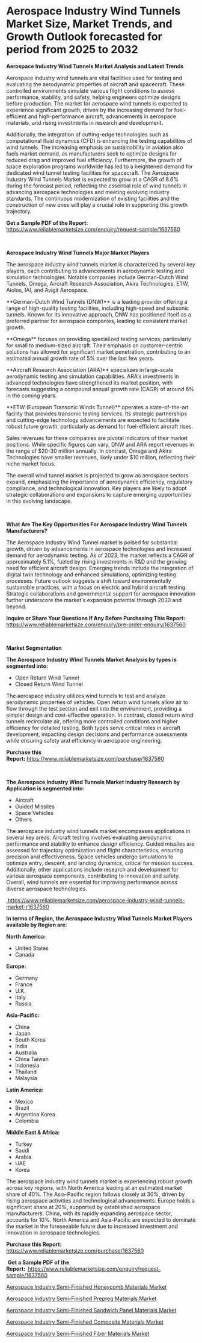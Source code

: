 <p><h1>Aerospace Industry Wind Tunnels Market Size, Market Trends, and Growth Outlook forecasted for period from 2025 to 2032</h1></p><p><strong>Aerospace Industry Wind Tunnels Market Analysis and Latest Trends</strong></p>
<p><p>Aerospace industry wind tunnels are vital facilities used for testing and evaluating the aerodynamic properties of aircraft and spacecraft. These controlled environments simulate various flight conditions to assess performance, stability, and safety, helping engineers optimize designs before production. The market for aerospace wind tunnels is expected to experience significant growth, driven by the increasing demand for fuel-efficient and high-performance aircraft, advancements in aerospace materials, and rising investments in research and development. </p><p>Additionally, the integration of cutting-edge technologies such as computational fluid dynamics (CFD) is enhancing the testing capabilities of wind tunnels. The increasing emphasis on sustainability in aviation also fuels market demand, as manufacturers seek to optimize designs for reduced drag and improved fuel efficiency. Furthermore, the growth of space exploration programs worldwide has led to a heightened demand for dedicated wind tunnel testing facilities for spacecraft. The Aerospace Industry Wind Tunnels Market is expected to grow at a CAGR of 8.6% during the forecast period, reflecting the essential role of wind tunnels in advancing aerospace technologies and meeting evolving industry standards. The continuous modernization of existing facilities and the construction of new ones will play a crucial role in supporting this growth trajectory.</p></p>
<p><strong>Get a Sample PDF of the Report:&nbsp;</strong> <a href="https://www.reliablemarketsize.com/enquiry/request-sample/1637560?utm_campaign=1845&utm_medium=2&utm_source=Github&utm_content=ia&utm_term=23032025&utm_id=aerospace-industry-wind-tunnels">https://www.reliablemarketsize.com/enquiry/request-sample/1637560</a></p>
<p>&nbsp;</p>
<p><strong>Aerospace Industry Wind Tunnels Major Market Players</strong></p>
<p><p>The aerospace industry wind tunnels market is characterized by several key players, each contributing to advancements in aerodynamic testing and simulation technologies. Notable companies include German-Dutch Wind Tunnels, Omega, Aircraft Research Association, Akira Technologies, ETW, Aiolos, IAI, and Avigit Aerospace.</p><p>**German-Dutch Wind Tunnels (DNW)** is a leading provider offering a range of high-quality testing facilities, including high-speed and subsonic tunnels. Known for its innovative approach, DNW has positioned itself as a preferred partner for aerospace companies, leading to consistent market growth.</p><p>**Omega** focuses on providing specialized testing services, particularly for small to medium-sized aircraft. Their emphasis on customer-centric solutions has allowed for significant market penetration, contributing to an estimated annual growth rate of 5% over the last few years.</p><p>**Aircraft Research Association (ARA)** specializes in large-scale aerodynamic testing and simulation capabilities. ARA's investments in advanced technologies have strengthened its market position, with forecasts suggesting a compound annual growth rate (CAGR) of around 6% in the coming years.</p><p>**ETW (European Transonic Winds Tunnel)** operates a state-of-the-art facility that provides transonic testing services. Its strategic partnerships and cutting-edge technology advancements are expected to facilitate robust future growth, particularly as demand for fuel-efficient aircraft rises.</p><p>Sales revenues for these companies are pivotal indicators of their market positions. While specific figures can vary, DNW and ARA report revenues in the range of $20-30 million annually. In contrast, Omega and Akira Technologies have smaller revenues, likely under $10 million, reflecting their niche market focus.</p><p>The overall wind tunnel market is projected to grow as aerospace sectors expand, emphasizing the importance of aerodynamic efficiency, regulatory compliance, and technological innovation. Key players are likely to adopt strategic collaborations and expansions to capture emerging opportunities in this evolving landscape.</p></p>
<p>&nbsp;</p>
<p><strong>What Are The Key Opportunities For Aerospace Industry Wind Tunnels Manufacturers?</strong></p>
<p><p>The Aerospace Industry Wind Tunnel market is poised for substantial growth, driven by advancements in aerospace technologies and increased demand for aerodynamic testing. As of 2023, the market reflects a CAGR of approximately 5.1%, fueled by rising investments in R&D and the growing need for efficient aircraft design. Emerging trends include the integration of digital twin technology and enhanced simulations, optimizing testing processes. Future outlook suggests a shift toward environmentally sustainable practices, with a focus on electric and hybrid aircraft testing. Strategic collaborations and governmental support for aerospace innovation further underscore the market's expansion potential through 2030 and beyond.</p></p>
<p><strong>Inquire or Share Your Questions If Any Before Purchasing This Report:</strong> <a href="https://www.reliablemarketsize.com/enquiry/pre-order-enquiry/1637560?utm_campaign=1845&utm_medium=2&utm_source=Github&utm_content=ia&utm_term=23032025&utm_id=aerospace-industry-wind-tunnels">https://www.reliablemarketsize.com/enquiry/pre-order-enquiry/1637560</a></p>
<p>&nbsp;</p>
<p><strong>Market Segmentation</strong></p>
<p><strong>The Aerospace Industry Wind Tunnels Market Analysis by types is segmented into:</strong></p>
<p><ul><li>Open Return Wind Tunnel</li><li>Closed Return Wind Tunnel</li></ul></p>
<p><p>The aerospace industry utilizes wind tunnels to test and analyze aerodynamic properties of vehicles. Open return wind tunnels allow air to flow through the test section and exit into the environment, providing a simpler design and cost-effective operation. In contrast, closed return wind tunnels recirculate air, offering more controlled conditions and higher efficiency for detailed testing. Both types serve critical roles in aircraft development, impacting design decisions and performance assessments while ensuring safety and efficiency in aerospace engineering.</p></p>
<p><strong>Purchase this Report:&nbsp;</strong><a href="https://www.reliablemarketsize.com/purchase/1637560?utm_campaign=1845&utm_medium=2&utm_source=Github&utm_content=ia&utm_term=23032025&utm_id=aerospace-industry-wind-tunnels">https://www.reliablemarketsize.com/purchase/1637560</a></p>
<p>&nbsp;</p>
<p><strong>The Aerospace Industry Wind Tunnels Market Industry Research by Application is segmented into:</strong></p>
<p><ul><li>Aircraft</li><li>Guided Missiles</li><li>Space Vehicles</li><li>Others</li></ul></p>
<p><p>The aerospace industry wind tunnels market encompasses applications in several key areas: Aircraft testing involves evaluating aerodynamic performance and stability to enhance design efficiency. Guided missiles are assessed for trajectory optimization and flight characteristics, ensuring precision and effectiveness. Space vehicles undergo simulations to optimize entry, descent, and landing dynamics, critical for mission success. Additionally, other applications include research and development for various aerospace components, contributing to innovation and safety. Overall, wind tunnels are essential for improving performance across diverse aerospace technologies.</p></p>
<p><a href="https://www.reliablemarketsize.com/aerospace-industry-wind-tunnels-market-r1637560?utm_campaign=1845&utm_medium=2&utm_source=Github&utm_content=ia&utm_term=23032025&utm_id=aerospace-industry-wind-tunnels">&nbsp;https://www.reliablemarketsize.com/aerospace-industry-wind-tunnels-market-r1637560</a></p>
<p><strong>In terms of Region, the Aerospace Industry Wind Tunnels Market Players available by Region are:</strong></p>
<p>
    <p> <strong> North America: </strong>
        <ul>
            <li>United States</li>
            <li>Canada</li>
        </ul>
        </p> 
    <p> <strong> Europe: </strong>
        <ul>
            <li>Germany</li>
            <li>France</li>
            <li>U.K.</li>
            <li>Italy</li>
            <li>Russia</li>
        </ul>
        </p> 
    <p> <strong> Asia-Pacific: </strong>
        <ul>
            <li>China</li>
            <li>Japan</li>
            <li>South Korea</li>
            <li>India</li>
            <li>Australia</li>
            <li>China Taiwan</li>
            <li>Indonesia</li>
            <li>Thailand</li>
            <li>Malaysia</li>
        </ul>
        </p> 
    <p> <strong> Latin America: </strong>
        <ul>
            <li>Mexico</li>
            <li>Brazil</li>
            <li>Argentina Korea</li>
            <li>Colombia</li>
        </ul>
        </p> 
    <p> <strong> Middle East & Africa: </strong>
        <ul>
            <li>Turkey</li>
            <li>Saudi</li>
            <li>Arabia</li>
            <li>UAE</li>
            <li>Korea</li>
        </ul>
    </p>
    </p>
<p><p>The aerospace industry wind tunnels market is experiencing robust growth across key regions, with North America leading at an estimated market share of 40%. The Asia-Pacific region follows closely at 30%, driven by rising aerospace activities and technological advancements. Europe holds a significant share at 20%, supported by established aerospace manufacturers. China, with its rapidly expanding aerospace sector, accounts for 10%. North America and Asia-Pacific are expected to dominate the market in the foreseeable future due to increased investment and innovation in aerospace technologies.</p></p>
<p><strong>Purchase this Report: </strong><a href="https://www.reliablemarketsize.com/purchase/1637560?utm_campaign=1845&utm_medium=2&utm_source=Github&utm_content=ia&utm_term=23032025&utm_id=aerospace-industry-wind-tunnels">https://www.reliablemarketsize.com/purchase/1637560</a></p>
<p>&nbsp;<strong>Get a Sample PDF of the Report:&nbsp;&nbsp;</strong><a href="https://www.reliablemarketsize.com/enquiry/request-sample/1637560?utm_campaign=1845&utm_medium=2&utm_source=Github&utm_content=ia&utm_term=23032025&utm_id=aerospace-industry-wind-tunnels">https://www.reliablemarketsize.com/enquiry/request-sample/1637560</a></p>
<p><strong></strong></p>
<p><p><a href="https://github.com/foustzelmsdv/Market-Research-Report-List-1/blob/main/aerospace-industry-semi-finished-honeycomb-materials-market.md?utm_campaign=1845&utm_medium=2&utm_source=Github&utm_content=ia&utm_term=23032025&utm_id=aerospace-industry-wind-tunnels">Aerospace Industry Semi-Finished Honeycomb Materials Market</a></p><p><a href="https://github.com/dagnewopus/Market-Research-Report-List-1/blob/main/aerospace-industry-semi-finished-prepreg-materials-market.md?utm_campaign=1845&utm_medium=2&utm_source=Github&utm_content=ia&utm_term=23032025&utm_id=aerospace-industry-wind-tunnels">Aerospace Industry Semi-Finished Prepreg Materials Market</a></p><p><a href="https://github.com/dickstoscopg/Market-Research-Report-List-1/blob/main/aerospace-industry-semi-finished-sandwich-panel-materials-market.md?utm_campaign=1845&utm_medium=2&utm_source=Github&utm_content=ia&utm_term=23032025&utm_id=aerospace-industry-wind-tunnels">Aerospace Industry Semi-Finished Sandwich Panel Materials Market</a></p><p><a href="https://github.com/papnider/Market-Research-Report-List-1/blob/main/aerospace-industry-semi-finished-composite-materials-market.md?utm_campaign=1845&utm_medium=2&utm_source=Github&utm_content=ia&utm_term=23032025&utm_id=aerospace-industry-wind-tunnels">Aerospace Industry Semi-Finished Composite Materials Market</a></p><p><a href="https://github.com/suebabuhai/Market-Research-Report-List-1/blob/main/aerospace-industry-semi-finished-fiber-materials-market.md?utm_campaign=1845&utm_medium=2&utm_source=Github&utm_content=ia&utm_term=23032025&utm_id=aerospace-industry-wind-tunnels">Aerospace Industry Semi-Finished Fiber Materials Market</a></p></p>